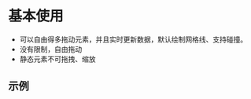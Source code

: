 # 基本使用

- 可以自由得多拖动元素，并且实时更新数据，默认绘制网格线、支持碰撞。
- 没有限制，自由拖动
- 静态元素不可拖拽、缩放

## 示例
<demo
    src="./index.vue"
/>